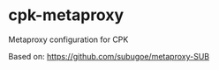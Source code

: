 # cpk-metaproxy
Metaproxy configuration for CPK

Based on: https://github.com/subugoe/metaproxy-SUB
